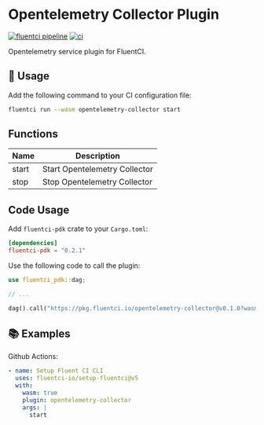 # Opentelemetry Collector Plugin

[![fluentci pipeline](https://shield.fluentci.io/x/opentelemetry-collector)](https://pkg.fluentci.io/opentelemetry-collector)
[![ci](https://github.com/fluentci-io/services/actions/workflows/opentelemetry-collector.yml/badge.svg)](https://github.com/fluentci-io/services/actions/workflows/opentelemetry-collector.yml)

Opentelemetry service plugin for FluentCI.

## 🚀 Usage

Add the following command to your CI configuration file:

```bash
fluentci run --wasm opentelemetry-collector start
```

## Functions

| Name   | Description                                 |
| ------ | --------------------------------------------|
| start  | Start Opentelemetry Collector               |
| stop   | Stop Opentelemetry Collector                |

## Code Usage

Add `fluentci-pdk` crate to your `Cargo.toml`:

```toml
[dependencies]
fluentci-pdk = "0.2.1"
```

Use the following code to call the plugin:

```rust
use fluentci_pdk::dag;

// ...

dag().call("https://pkg.fluentci.io/opentelemetry-collector@v0.1.0?wasm=1", "start", vec![])?;
```

## 📚 Examples

Github Actions:

```yaml
- name: Setup Fluent CI CLI
  uses: fluentci-io/setup-fluentci@v5
  with:
    wasm: true
    plugin: opentelemetry-collector
    args: |
      start
```
